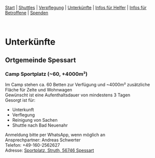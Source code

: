 [Start](./index.md) | [Shuttles](./shuttles.md) | [Verpflegung](catering.md) | [Unterkünfte](accomodations.md) | [Infos für Helfer](./links.volunters.md) | [Infos für Betroffene](./links.victims.md) | [Spenden](./donations.md)

<br/>

# Unterkünfte

## Ortgemeinde Spessart

### Camp Sportplatz (~60, +4000m²)
Im Camp stehen ca. 60 Betten zur Verfügung und ~4000m² zusätzliche Fläche für Zelte und Wohnwagen  
Gewünscht ist eine Aufenthaltsdauer von mindestens 3 Tagen  
Gesorgt ist für:  
- Unterkunft
- Verflegung
- Reinigung von Sachen
- Shuttle nach Bad Neuenahr

Anmeldung bitte per WhatsApp, wenn möglich an  
Ansprechpartner: Andreas Schwerter  
Telefon: +49-160-2562627  
Adresse: [Sportplatz, Struth, 56746 Spessart](https://goo.gl/maps/Xh1hJf1swMsffTW97)
